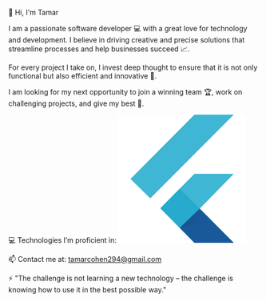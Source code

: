 👋 Hi, I'm Tamar

I am a passionate software developer 💻 with a great love for technology and development. I believe in driving creative and precise solutions that streamline processes and help businesses succeed 📈.

For every project I take on, I invest deep thought to ensure that it is not only functional but also efficient and innovative 🚀.

I am looking for my next opportunity to join a winning team 🏆, work on challenging projects, and give my best 💯.

💻 Technologies I’m proficient in:
![Flutter](https://github.com/devicons/devicon/blob/master/icons/flutter/flutter-original.svg)


📫 Contact me at: tamarcohen294@gmail.com

⚡ "The challenge is not learning a new technology – the challenge is knowing how to use it in the best possible way."
